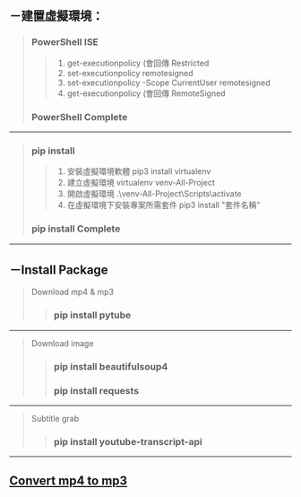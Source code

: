 ## －建置虛擬環境：
> ###  PowerShell ISE
>> 1. get-executionpolicy (會回傳 Restricted
>> 2. set-executionpolicy remotesigned
>> 3. set-executionpolicy -Scope CurrentUser remotesigned
>> 4. get-executionpolicy (會回傳 RemoteSigned
> ### PowerShell Complete 
---
> ### pip install
>> 1. 安裝虛擬環境軟體 pip3 install virtualenv  
>> 2. 建立虛擬環境 virtualenv venv-All-Project
>> 3. 開啟虛擬環境 .\venv-All-Project\Scripts\activate
>> 4. 在虛擬環境下安裝專案所需套件 pip3 install "套件名稱"
> ### pip install Complete
---

## －Install Package
> Download mp4 & mp3
>> ###  pip install pytube
---
> Download image
>> ### pip install beautifulsoup4
>> ### pip install requests
---
> Subtitle grab
>> ### pip install youtube-transcript-api
---

## [Convert mp4 to mp3](https://github.com/ChengHan16/All-kinds-of-Project/blob/main/All-Project/Convert%20mp4%20to%20mp3.py)
